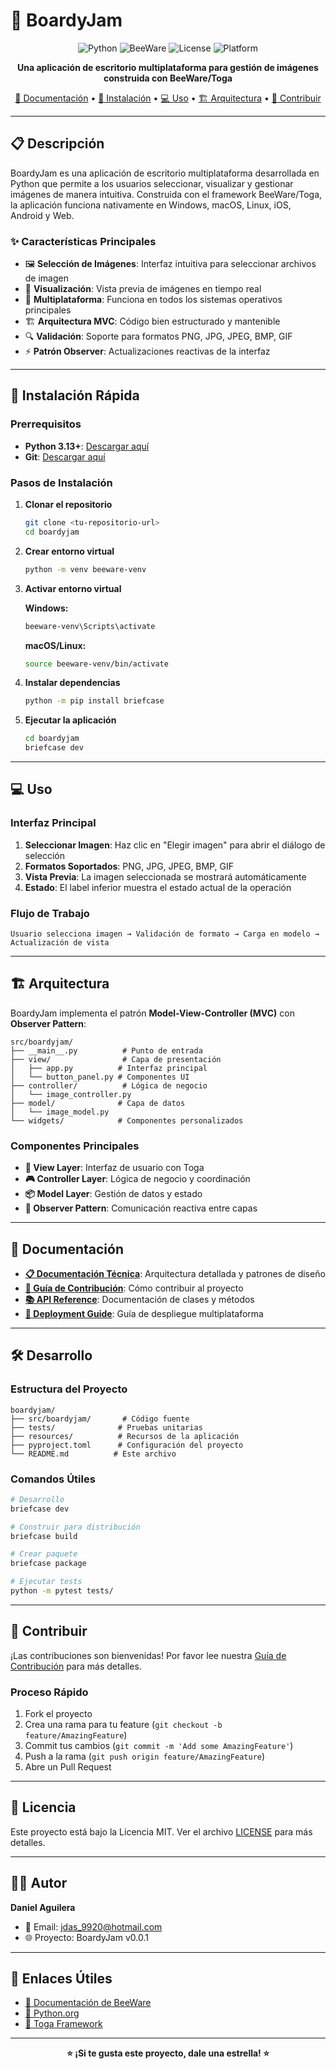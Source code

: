 # 🎯 BoardyJam

<div align="center">

![Python](https://img.shields.io/badge/Python-3.13-blue.svg)
![BeeWare](https://img.shields.io/badge/BeeWare-Toga-green.svg)
![License](https://img.shields.io/badge/License-MIT-yellow.svg)
![Platform](https://img.shields.io/badge/Platform-Cross--Platform-lightgrey.svg)

**Una aplicación de escritorio multiplataforma para gestión de imágenes construida con BeeWare/Toga**

[📖 Documentación](#-documentación) • [🚀 Instalación](#-instalación-rápida) • [💻 Uso](#-uso) • [🏗️ Arquitectura](#️-arquitectura) • [🤝 Contribuir](#-contribuir)

</div>

---

## 📋 **Descripción**

BoardyJam es una aplicación de escritorio multiplataforma desarrollada en Python que permite a los usuarios seleccionar, visualizar y gestionar imágenes de manera intuitiva. Construida con el framework BeeWare/Toga, la aplicación funciona nativamente en Windows, macOS, Linux, iOS, Android y Web.

### ✨ **Características Principales**

- 🖼️ **Selección de Imágenes**: Interfaz intuitiva para seleccionar archivos de imagen
- 🎨 **Visualización**: Vista previa de imágenes en tiempo real
- 📱 **Multiplataforma**: Funciona en todos los sistemas operativos principales
- 🏗️ **Arquitectura MVC**: Código bien estructurado y mantenible
- 🔍 **Validación**: Soporte para formatos PNG, JPG, JPEG, BMP, GIF
- ⚡ **Patrón Observer**: Actualizaciones reactivas de la interfaz

---

## 🚀 **Instalación Rápida**

### **Prerrequisitos**

- **Python 3.13+**: [Descargar aquí](https://www.python.org/downloads/)
- **Git**: [Descargar aquí](https://git-scm.com/downloads)

### **Pasos de Instalación**

1. **Clonar el repositorio**
   ```bash
   git clone <tu-repositorio-url>
   cd boardyjam
   ```

2. **Crear entorno virtual**
   ```bash
   python -m venv beeware-venv
   ```

3. **Activar entorno virtual**
   
   **Windows:**
   ```bash
   beeware-venv\Scripts\activate
   ```
   
   **macOS/Linux:**
   ```bash
   source beeware-venv/bin/activate
   ```

4. **Instalar dependencias**
   ```bash
   python -m pip install briefcase
   ```

5. **Ejecutar la aplicación**
   ```bash
   cd boardyjam
   briefcase dev
   ```

---

## 💻 **Uso**

### **Interfaz Principal**

1. **Seleccionar Imagen**: Haz clic en "Elegir imagen" para abrir el diálogo de selección
2. **Formatos Soportados**: PNG, JPG, JPEG, BMP, GIF
3. **Vista Previa**: La imagen seleccionada se mostrará automáticamente
4. **Estado**: El label inferior muestra el estado actual de la operación

### **Flujo de Trabajo**

```
Usuario selecciona imagen → Validación de formato → Carga en modelo → Actualización de vista
```

---

## 🏗️ **Arquitectura**

BoardyJam implementa el patrón **Model-View-Controller (MVC)** con **Observer Pattern**:

```
src/boardyjam/
├── __main__.py          # Punto de entrada
├── view/                # Capa de presentación
│   ├── app.py          # Interfaz principal
│   └── button_panel.py # Componentes UI
├── controller/          # Lógica de negocio
│   └── image_controller.py
├── model/              # Capa de datos
│   └── image_model.py
└── widgets/            # Componentes personalizados
```

### **Componentes Principales**

- **🎨 View Layer**: Interfaz de usuario con Toga
- **🎮 Controller Layer**: Lógica de negocio y coordinación
- **📦 Model Layer**: Gestión de datos y estado
- **🔄 Observer Pattern**: Comunicación reactiva entre capas

---

## 📖 **Documentación**

- **[📋 Documentación Técnica](TECHNICAL.md)**: Arquitectura detallada y patrones de diseño
- **[🤝 Guía de Contribución](CONTRIBUTING.md)**: Cómo contribuir al proyecto
- **[📚 API Reference](API.md)**: Documentación de clases y métodos
- **[🚀 Deployment Guide](DEPLOYMENT.md)**: Guía de despliegue multiplataforma

---

## 🛠️ **Desarrollo**

### **Estructura del Proyecto**

```
boardyjam/
├── src/boardyjam/       # Código fuente
├── tests/              # Pruebas unitarias
├── resources/          # Recursos de la aplicación
├── pyproject.toml      # Configuración del proyecto
└── README.md          # Este archivo
```

### **Comandos Útiles**

```bash
# Desarrollo
briefcase dev

# Construir para distribución
briefcase build

# Crear paquete
briefcase package

# Ejecutar tests
python -m pytest tests/
```

---

## 🤝 **Contribuir**

¡Las contribuciones son bienvenidas! Por favor lee nuestra [Guía de Contribución](CONTRIBUTING.md) para más detalles.

### **Proceso Rápido**

1. Fork el proyecto
2. Crea una rama para tu feature (`git checkout -b feature/AmazingFeature`)
3. Commit tus cambios (`git commit -m 'Add some AmazingFeature'`)
4. Push a la rama (`git push origin feature/AmazingFeature`)
5. Abre un Pull Request

---

## 📄 **Licencia**

Este proyecto está bajo la Licencia MIT. Ver el archivo [LICENSE](LICENSE) para más detalles.

---

## 👨‍💻 **Autor**

**Daniel Aguilera**
- 📧 Email: jdas_9920@hotmail.com
- 🌐 Proyecto: BoardyJam v0.0.1

---

## 🔗 **Enlaces Útiles**

- [📖 Documentación de BeeWare](https://docs.beeware.org/en/latest/index.html)
- [🐍 Python.org](https://www.python.org/)
- [📱 Toga Framework](https://toga.readthedocs.io/)

---

<div align="center">

**⭐ ¡Si te gusta este proyecto, dale una estrella! ⭐**

</div>
